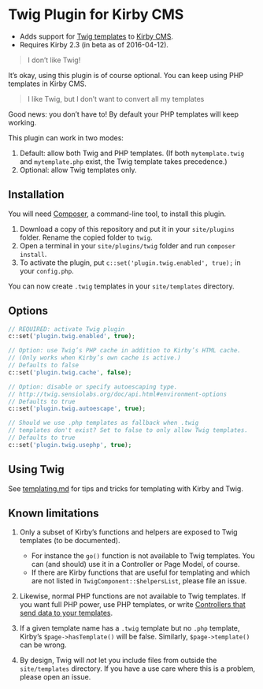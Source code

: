 # Twig Plugin for Kirby CMS

-   Adds support for [Twig templates](http://twig.sensiolabs.org/) to [Kirby CMS](https://getkirby.com/).
-   Requires Kirby 2.3 (in beta as of 2016-04-12).

> I don’t like Twig!

It’s okay, using this plugin is of course optional. You can keep using PHP templates in Kirby CMS.

> I like Twig, but I don’t want to convert all my templates

Good news: you don’t have to! By default your PHP templates will keep working.

This plugin can work in two modes:

1. Default: allow both Twig and PHP templates. (If both `mytemplate.twig` and `mytemplate.php` exist, the Twig template takes precedence.)
2. Optional: allow Twig templates only.


## Installation

You will need [Composer](https://getcomposer.org/), a command-line tool, to install this plugin.

1. Download a copy of this repository and put it in your `site/plugins` folder. Rename the copied folder to `twig`.
2. Open a terminal in your `site/plugins/twig` folder and run `composer install`.
3. To activate the plugin, put `c::set('plugin.twig.enabled', true);` in your `config.php`.

You can now create `.twig` templates in your `site/templates` directory.

## Options

```php
// REQUIRED: activate Twig plugin
c::set('plugin.twig.enabled', true);

// Option: use Twig’s PHP cache in addition to Kirby’s HTML cache.
// (Only works when Kirby’s own cache is active.)
// Defaults to false
c::set('plugin.twig.cache', false);

// Option: disable or specify autoescaping type.
// http://twig.sensiolabs.org/doc/api.html#environment-options
// Defaults to true
c::set('plugin.twig.autoescape', true);

// Should we use .php templates as fallback when .twig
// templates don't exist? Set to false to only allow Twig templates.
// Defaults to true
c::set('plugin.twig.usephp', true);
```

## Using Twig

See [templating.md](templating.md) for tips and tricks for templating with Kirby and Twig.

## Known limitations

1.  Only a subset of Kirby’s functions and helpers are exposed to Twig templates (to be documented).
    -   For instance the `go()` function is not available to Twig templates. You can (and should) use it in a Controller or Page Model, of course.
    -   If there are Kirby functions that are useful for templating and which are not listed in `TwigComponent::$helpersList`, please file an issue.

2.  Likewise, normal PHP functions are not available to Twig templates. If you want full PHP power, use PHP templates, or write [Controllers that send data to your templates](https://getkirby.com/docs/templates/controllers).

3.  If a given template name has a `.twig` template but no `.php` template, Kirby’s `$page->hasTemplate()` will be false. Similarly, `$page->template()` can be wrong.

4.  By design, Twig will *not* let you include files from outside the `site/templates` directory. If you have a use care where this is a problem, please open an issue.
